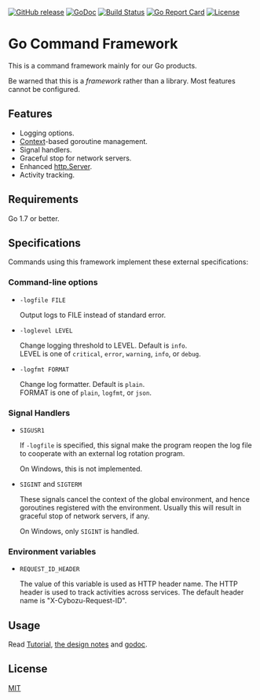 [![GitHub release](https://img.shields.io/github/release/cybozu-go/cmd.svg?maxAge=60)][releases]
[![GoDoc](https://godoc.org/github.com/cybozu-go/cmd?status.svg)][godoc]
[![Build Status](https://travis-ci.org/cybozu-go/cmd.svg?branch=master)](https://travis-ci.org/cybozu-go/cmd)
[![Go Report Card](https://goreportcard.com/badge/github.com/cybozu-go/cmd)](https://goreportcard.com/report/github.com/cybozu-go/cmd)
[![License](https://img.shields.io/github/license/cybozu-go/cmd.svg?maxAge=2592000)](LICENSE)

Go Command Framework
====================

This is a command framework mainly for our Go products.

Be warned that this is a _framework_ rather than a library.
Most features cannot be configured.

Features
--------

* Logging options.
* [Context](https://golang.org/pkg/context/)-based goroutine management.
* Signal handlers.
* Graceful stop for network servers.
* Enhanced [http.Server](https://golang.org/pkg/net/http/#Server).
* Activity tracking.

Requirements
------------

Go 1.7 or better.

Specifications
--------------

Commands using this framework implement these external specifications:

### Command-line options

* `-logfile FILE`

    Output logs to FILE instead of standard error.

* `-loglevel LEVEL`

    Change logging threshold to LEVEL.  Default is `info`.  
    LEVEL is one of `critical`, `error`, `warning`, `info`, or `debug`.

* `-logfmt FORMAT`

    Change log formatter.  Default is `plain`.  
    FORMAT is one of `plain`, `logfmt`, or `json`.

### Signal Handlers

* `SIGUSR1`

    If `-logfile` is specified, this signal make the program reopen
    the log file to cooperate with an external log rotation program.

    On Windows, this is not implemented.

* `SIGINT` and `SIGTERM`

    These signals cancel the context of the global environment,
    and hence goroutines registered with the environment.  Usually
    this will result in graceful stop of network servers, if any.

    On Windows, only `SIGINT` is handled.

### Environment variables

* `REQUEST_ID_HEADER`

    The value of this variable is used as HTTP header name.
    The HTTP header is used to track activities across services.
    The default header name is "X-Cybozu-Request-ID".

Usage
-----

Read [Tutorial][wiki], [the design notes](DESIGN.md) and [godoc][].

License
-------

[MIT][]

[releases]: https://github.com/cybozu-go/cmd/releases
[godoc]: https://godoc.org/github.com/cybozu-go/cmd
[wiki]: https://github.com/cybozu-go/cmd/wiki/Tutorial
[MIT]: https://opensource.org/licenses/MIT
